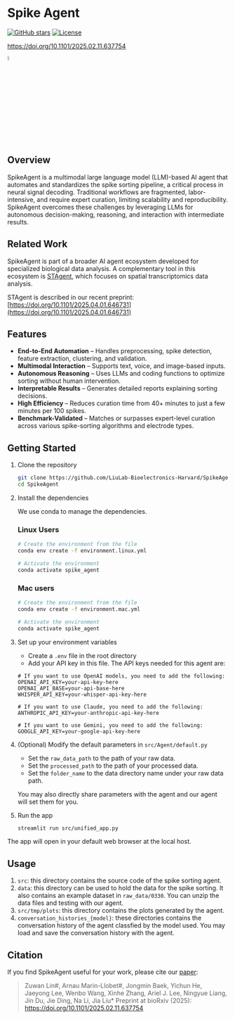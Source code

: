 # Spike Agent

[![GitHub stars](https://img.shields.io/github/stars/LiuLab-Bioelectronics-Harvard/SpikeAgent)](https://github.com/LiuLab-Bioelectronics-Harvard/SpikeAgent/stargazers)
[![License](https://img.shields.io/badge/License-MIT-blue.svg)](https://opensource.org/licenses/MIT)

https://doi.org/10.1101/2025.02.11.637754

<p>
  <img src="https://github.com/user-attachments/assets/32dcee5b-fef2-41ea-9ac8-595cbe74bc07" width="5%">
</p>

## Overview  
SpikeAgent is a multimodal large language model (LLM)-based AI agent that automates and standardizes the spike sorting pipeline, a critical process in neural signal decoding. Traditional workflows are fragmented, labor-intensive, and require expert curation, limiting scalability and reproducibility. SpikeAgent overcomes these challenges by leveraging LLMs for autonomous decision-making, reasoning, and interaction with intermediate results.  

## Related Work

SpikeAgent is part of a broader AI agent ecosystem developed for specialized biological data analysis. A complementary tool in this ecosystem is [STAgent](https://github.com/LiuLab-Bioelectronics-Harvard/STAgent.git), which focuses on spatial transcriptomics data analysis. 

STAgent is described in our recent preprint: [https://doi.org/10.1101/2025.04.01.646731](https://doi.org/10.1101/2025.04.01.646731)

## Features  
- **End-to-End Automation** – Handles preprocessing, spike detection, feature extraction, clustering, and validation.  
- **Multimodal Interaction** – Supports text, voice, and image-based inputs.  
- **Autonomous Reasoning** – Uses LLMs and coding functions to optimize sorting without human intervention.  
- **Interpretable Results** – Generates detailed reports explaining sorting decisions.  
- **High Efficiency** – Reduces curation time from 40+ minutes to just a few minutes per 100 spikes.  
- **Benchmark-Validated** – Matches or surpasses expert-level curation across various spike-sorting algorithms and electrode types.  

## Getting Started

1. Clone the repository
   ```bash
   git clone https://github.com/LiuLab-Bioelectronics-Harvard/SpikeAgent.git
   cd SpikeAgent
   ```

2. Install the dependencies

   We use conda to manage the dependencies.

   ### Linux Users

   ```bash
   # Create the environment from the file
   conda env create -f environment.linux.yml
   
   # Activate the environment
   conda activate spike_agent
   ```

   ### Mac users
   ```bash
   # Create the environment from the file
   conda env create -f environment.mac.yml

   # Activate the environment
   conda activate spike_agent
   ```

3. Set up your environment variables
   - Create a `.env` file in the root directory
   - Add your API key in this file. The API keys needed for this agent are:
    ```
    # If you want to use OpenAI models, you need to add the following:
    OPENAI_API_KEY=your-api-key-here
    OPENAI_API_BASE=your-api-base-here
    WHISPER_API_KEY=your-whisper-api-key-here

    # If you want to use Claude, you need to add the following:
    ANTHROPIC_API_KEY=your-anthropic-api-key-here

    # If you want to use Gemini, you need to add the following:
    GOOGLE_API_KEY=your-google-api-key-here
    ```

4. (Optional) Modify the default parameters in `src/Agent/default.py`
   - Set the `raw_data_path` to the path of your raw data.
   - Set the `processed_path` to the path of your processed data.
   - Set the `folder_name` to the data directory name under your raw data path.
    
    You may also directly share parameters with the agent and our agent will set them for you. 

5. Run the app
   ```bash
   streamlit run src/unified_app.py
   ```

The app will open in your default web browser at the local host.

## Usage
1. `src`: this directory contains the source code of the spike sorting agent.
2. `data`: this directory can be used to hold the data for the spike sorting. It also contains an example dataset in `raw_data/0330`. You can unzip the data files and testing with our agent.
3. `src/tmp/plots`: this directory contains the plots generated by the agent.
4. `conversation_histories_{model}`: these directories contains the conversation history of the agent classfied by the model used. You may load and save the conversation history with the agent.


## Citation

If you find SpikeAgent useful for your work, please cite our [paper](https://doi.org/10.1101/2025.02.11.637754): 

> Zuwan Lin#, Arnau Marin-Llobet#, Jongmin Baek, Yichun He, Jaeyong Lee, Wenbo Wang, Xinhe Zhang, Ariel J. Lee, Ningyue Liang, Jin Du, Jie Ding, Na Li, Jia Liu*
Preprint at bioRxiv (2025): https://doi.org/10.1101/2025.02.11.637754
